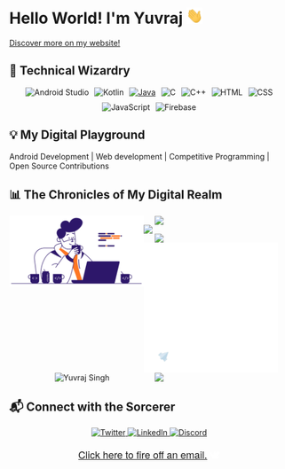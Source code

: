 # Hello World! I'm Yuvraj <img src="https://github.com/Qomfortzone/Qomfortzone/blob/main/Resources/Hi.gif" width="30">
<a href="https://qomfortzone.github.io">Discover more on my website!</a>

## 🚀 Technical Wizardry

<div style="display: flex; justify-content: center; gap: 10px; flex-wrap: wrap;">
  <a href="https://developer.android.com/studio" style="text-decoration: none;">
    <img src="https://img.shields.io/badge/Android%20Studio-3DDC84?style=for-the-badge&logo=android-studio&logoColor=white" alt="Android Studio">
  </a>
  <a href="https://kotlinlang.org/" style="text-decoration: none;">
    <img src="https://img.shields.io/badge/Kotlin-0095D5?style=for-the-badge&logo=kotlin&logoColor=white" alt="Kotlin">
  </a>
  <a href="https://www.java.com/">
  <img src="https://img.shields.io/badge/Java-007396?style=for-the-badge&logo=java&logoColor=white" alt="Java">
  </a>
  <a href="https://en.cppreference.com/" style="text-decoration: none;">
    <img src="https://img.shields.io/badge/C-A8B9CC?style=for-the-badge&logo=c&logoColor=white" alt="C">
  </a>
  <a href="https://www.cplusplus.com/" style="text-decoration: none;">
    <img src="https://img.shields.io/badge/C++-00599C?style=for-the-badge&logo=c%2B%2B&logoColor=white" alt="C++">
  </a>
  <a href="https://developer.mozilla.org/en-US/docs/Web/HTML" style="text-decoration: none;">
    <img src="https://img.shields.io/badge/HTML-E34F26?style=for-the-badge&logo=html5&logoColor=white" alt="HTML">
  </a>
  <a href="https://developer.mozilla.org/en-US/docs/Web/CSS" style="text-decoration: none;">
    <img src="https://img.shields.io/badge/CSS-1572B6?style=for-the-badge&logo=css3&logoColor=white" alt="CSS">
  </a>
  <a href="https://developer.mozilla.org/en-US/docs/Web/JavaScript" style="text-decoration: none;">
    <img src="https://img.shields.io/badge/JavaScript-F7DF1E?style=for-the-badge&logo=javascript&logoColor=white" alt="JavaScript">
  </a>
  <a href="https://firebase.google.com/" style="text-decoration: none;">
    <img src="https://img.shields.io/badge/Firebase-FFCA28?style=for-the-badge&logo=firebase&logoColor=white" alt="Firebase">
  </a>
</div>

## 💡 My Digital Playground

Android Development | Web development | Competitive Programming | Open Source Contributions

## 📊 The Chronicles of My Digital Realm
<div>
<p align="center">
    <img align="left" src="https://github.com/Qomfortzone/Qomfortzone/blob/main/Resources/qomfortzonebusy.gif" style="width: 48%;">
    <img align="right" src="https://github-readme-stats.vercel.app/api/top-langs/?username=Qomfortzone&show_icons=true&theme=highcontrast&layout=compact" style="width: 48%;">
</p>
<p align="center">
    <img align="left" src="https://stats.quine.sh/qomfortzone/github?theme=dark" style="width: 48%;">
    <img align="right" src="https://github-readme-stats.vercel.app/api?username=Qomfortzone&show_icons=true&theme=highcontrast" style="width: 48%;">
</p>

<p align ="center">
    <img align="left" src="https://github.com/Qomfortzone/Qomfortzone/blob/main/Resources/qomfortzonejet.gif" style="width: 48%;">
    <img align="right" src="https://github-readme-streak-stats.herokuapp.com/?user=Qomfortzone&theme=highcontrast" style="width: 48%;">
</p>
</div>

<p align="center"> <img src="https://komarev.com/ghpvc/?username=qomfortzone&label=Profile%20views&color=0e75b6&style=flat" alt="Yuvraj Singh" /> </p>

## 📬 Connect with the Sorcerer

<p align="center">
  <a href="https://twitter.com/yuvrajsinghgmx" rel="nofollow">
    <img alt="Twitter" src="https://img.shields.io/badge/Twitter-1DA1F2?style=for-the-badge&logo=Twitter&logoColor=white">
  </a>
  <a href="https://www.linkedin.com/in/Qomfortzone/" rel="nofollow">
    <img alt="LinkedIn" src="https://img.shields.io/badge/LinkedIn-0077B5?style=for-the-badge&logo=LinkedIn&logoColor=white">
  </a>
  <a href="https://discord.com/users/qomfortzone" rel="nofollow">
    <img alt="Discord" src="https://img.shields.io/badge/Discord-5865F2?style=for-the-badge&logo=Discord&logoColor=white">
  </a>
</p>

<p align="center" class="classy-sentence" style="font-family: 'Helvetica Neue', Helvetica, Arial, sans-serif; font-size: 18px; color: #ffffff;"><a href="mailto:qomfortzone@gmail.com">Click here to fire off an email.</a> 🕊️</p>
